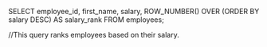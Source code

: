 SELECT employee_id, first_name, salary,
       ROW_NUMBER() OVER (ORDER BY salary DESC) AS salary_rank
FROM employees;



//This query ranks employees based on their salary.

